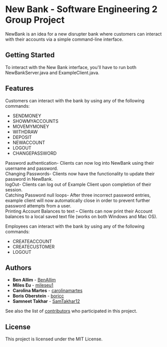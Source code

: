 # New Bank - Software Engineering 2 Group Project

NewBank is an idea for a new disrupter bank where customers can interact with their accounts via a simple command-line interface.

## Getting Started

To interact with the New Bank interface, you'll have to run both NewBankServer.java and ExampleClient.java.

## Features

Customers can interact with the bank by using any of the following commands:

* SENDMONEY
* SHOWMYACCOUNTS
* MOVEMYMONEY
* WITHDRAW
* DEPOSIT
* NEWACCOUNT
* LOGOUT
* CHANGEPASSWORD


Password authentication- Clients can now log into NewBank using their username and password.<br>
Changing Passwords- Clients now have the functionality to update their password in NewBank.<br>
logOut- Clients can log out of Example Client upon completion of their session.<br>
Catching Password null loops- After three incorrect password entries, example client will now automatically close in order to prevent further password attempts from a user.<br>
Printing Account Balances to text – Clients can now print their Account balances to a local saved text file (works on both Windows and Mac OS).
  
Employees can interact with the bank by using any of the following commands:

* CREATEACCOUNT
* CREATECUSTOMER
* LOGOUT

## Authors

* **Ben Allim** - [BenAllim](https://github.com/BenAllim)
* **Miles Eu** - [mileseu1](https://github.com/mileseu1)
* **Carolina Martes** - [carolinamartes](https://github.com/carolinamartes)
* **Boris Oberstein** - [boricc](https://github.com/boricc)
* **Samneet Takhar** - [SamTakhar12](https://github.com/SamTakhar12)

See also the list of [contributors](https://github.com/carolinamartes/new_bank_group3/graphs/contributors) who participated in this project.

## License

This project is licensed under the MIT License.


 
 
